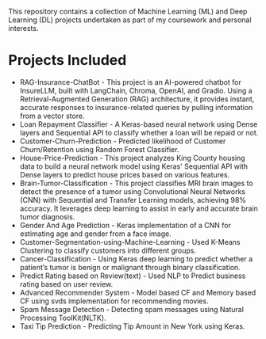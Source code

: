 This repository contains a collection of Machine Learning (ML) and Deep Learning (DL) projects undertaken as part of my coursework and personal interests.

# Projects Included

+ RAG-Insurance-ChatBot - This project is an AI-powered chatbot for InsureLLM, built with LangChain, Chroma, OpenAI, and Gradio. Using a Retrieval-Augmented Generation (RAG) architecture, it provides instant, accurate responses to insurance-related queries by pulling information from a vector store.
+  Loan Repayment Classifier - A Keras-based neural network using Dense layers and Sequential API to classify whether a loan will be repaid or not.
+ Customer-Churn-Prediction - Predicted likelihood of Customer Churn/Retention using Random Forest Classifier.
+ House-Price-Prediction - This project analyzes King County housing data to build a neural network model using Keras' Sequential API with Dense layers to predict house prices based on various features.
+ Brain-Tumor-Classification - This project classifies MRI brain images to detect the presence of a tumor using Convolutional Neural Networks (CNN) with Sequential and Transfer Learning models, achieving 98% accuracy. It leverages deep learning to assist in early and accurate brain tumor diagnosis.
+ Gender And Age Prediction -  Keras implementation of a CNN for estimating age and gender from a face image.
+ Customer-Segmentation-using-Machine-Learning - Used K-Means Clustering to classify customers into different groups.
+ Cancer-Classification - Using Keras deep learning to predict whether a patient’s tumor is benign or malignant through binary classification.
+ Predict Rating based on Review(text) - Used NLP to Predict business rating based on user review.
+ Advanced Recommender System - Model based CF and Memory based CF using svds implementation for recommending movies.
+ Spam Message Detection - Detecting spam messages using Natural Processing ToolKit(NLTK).
+ Taxi Tip Prediction - Predicting Tip Amount in New York using Keras.
